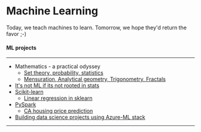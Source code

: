 # Machine Learning
Today, we teach machines to learn. Tomorrow, we hope they'd return the favor ;-)

#### ML projects

-------------------------------------
- Mathematics - a practical odyssey
  - [Set theory, probability, statistics](stat/math-practical-odyssey-1.html)
  - [Mensuration, Analytical geometry, Trigonometry, Fractals](stat/math-practical-odyssey-2.html)
- [It's not ML if its not rooted in stats](stat/index.html)
- [Scikit-learn](sklearn/sklearn-1.html)
  - [Linear regression in sklearn](sklearn/sklearn_linear_regression.html)
- [PySpark](pySpark/getting-started-pyspark.html)
  - [CA housing price prediction](pySpark/spark-ml-CA-housing.html)
- [Building data science projects using Azure-ML stack](/azure-ml-data-science.html)
-------------------------------------